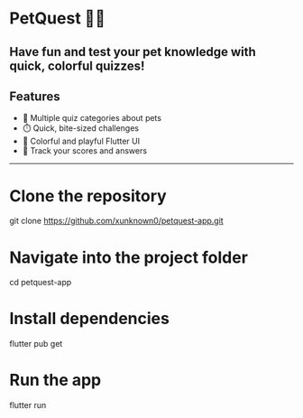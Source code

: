# PetQuest 🐾🎉
Have fun and test your pet knowledge with quick, colorful quizzes!
---

## Features
- 🐶 Multiple quiz categories about pets
- ⏱️ Quick, bite-sized challenges
- 🎨 Colorful and playful Flutter UI
- 🚀 Track your scores and answers

---

# Clone the repository
git clone  https://github.com/xunknown0/petquest-app.git

# Navigate into the project folder
cd petquest-app

# Install dependencies
flutter pub get

# Run the app
flutter run


